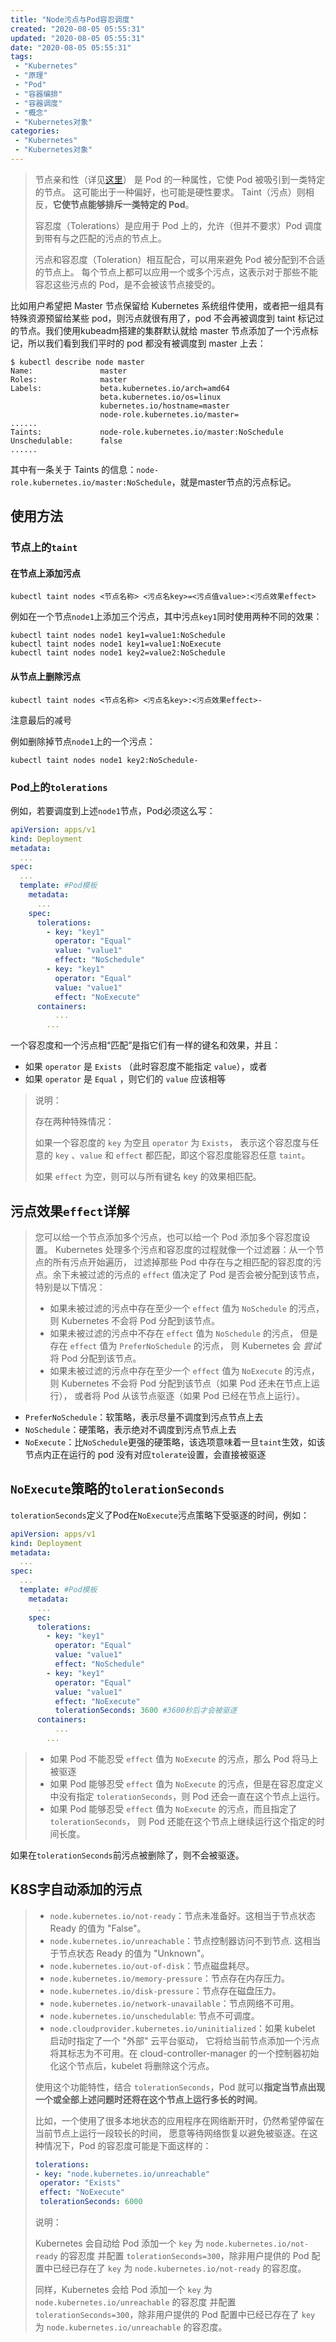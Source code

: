 ```yaml
---
title: "Node污点与Pod容忍调度"
created: "2020-08-05 05:55:31"
updated: "2020-08-05 05:55:31"
date: "2020-08-05 05:55:31"
tags: 
 - "Kubernetes"
 - "原理"
 - "Pod"
 - "容器编排"
 - "容器调度"
 - "概念"
 - "Kubernetes对象"
categories: 
 - "Kubernetes"
 - "Kubernetes对象"
---
```


>节点亲和性（详见[这里](./Pod亲和性调度.md)） 是 Pod 的一种属性，它使 Pod 被吸引到一类特定的节点。 这可能出于一种偏好，也可能是硬性要求。 Taint（污点）则相反，**它使节点能够排斥一类特定的 Pod**。
>
>容忍度（Tolerations）是应用于 Pod 上的，允许（但并不要求）Pod 调度到带有与之匹配的污点的节点上。
>
>污点和容忍度（Toleration）相互配合，可以用来避免 Pod 被分配到不合适的节点上。 每个节点上都可以应用一个或多个污点，这表示对于那些不能容忍这些污点的 Pod，是不会被该节点接受的。

比如用户希望把 Master 节点保留给 Kubernetes 系统组件使用，或者把一组具有特殊资源预留给某些 pod，则污点就很有用了，pod 不会再被调度到 taint 标记过的节点。我们使用kubeadm搭建的集群默认就给 master 节点添加了一个污点标记，所以我们看到我们平时的 pod 都没有被调度到 master 上去：

```shell
$ kubectl describe node master
Name:               master
Roles:              master
Labels:             beta.kubernetes.io/arch=amd64
                    beta.kubernetes.io/os=linux
                    kubernetes.io/hostname=master
                    node-role.kubernetes.io/master=
......
Taints:             node-role.kubernetes.io/master:NoSchedule
Unschedulable:      false
......
```

其中有一条关于 Taints 的信息：`node-role.kubernetes.io/master:NoSchedule`，就是master节点的污点标记。

## 使用方法

### 节点上的`taint`

#### 在节点上添加污点

```shell
kubectl taint nodes <节点名称> <污点名key>=<污点值value>:<污点效果effect>
```

例如在一个节点`node1`上添加三个污点，其中污点`key1`同时使用两种不同的效果：

```shell
kubectl taint nodes node1 key1=value1:NoSchedule
kubectl taint nodes node1 key1=value1:NoExecute
kubectl taint nodes node1 key2=value2:NoSchedule
```

#### 从节点上删除污点

```shell
kubectl taint nodes <节点名称> <污点名key>:<污点效果effect>-
```

注意最后的减号

例如删除掉节点`node1`上的一个污点：

```shell
kubectl taint nodes node1 key2:NoSchedule-
```

### Pod上的`tolerations`

例如，若要调度到上述`node1`节点，Pod必须这么写：

```yml
apiVersion: apps/v1
kind: Deployment
metadata:
  ...
spec:
  ...
  template: #Pod模板
    metadata:
      ...
    spec:
      tolerations:
        - key: "key1"
          operator: "Equal"
          value: "value1"
          effect: "NoSchedule"
        - key: "key1"
          operator: "Equal"
          value: "value1"
          effect: "NoExecute"
      containers:
          ...
        ...
```

一个容忍度和一个污点相“匹配”是指它们有一样的键名和效果，并且：

* 如果 `operator` 是 `Exists` （此时容忍度不能指定 `value`），或者
* 如果 `operator` 是 `Equal` ，则它们的 `value` 应该相等

>说明：
>
>存在两种特殊情况：
>
>如果一个容忍度的 `key` 为空且 `operator` 为 `Exists`， 表示这个容忍度与任意的 `key` 、`value` 和 `effect` 都匹配，即这个容忍度能容忍任意 `taint`。
>
>如果 `effect` 为空，则可以与所有键名 key 的效果相匹配。

## 污点效果`effect`详解

>您可以给一个节点添加多个污点，也可以给一个 Pod 添加多个容忍度设置。 Kubernetes 处理多个污点和容忍度的过程就像一个过滤器：从一个节点的所有污点开始遍历， 过滤掉那些 Pod 中存在与之相匹配的容忍度的污点。余下未被过滤的污点的 `effect` 值决定了 Pod 是否会被分配到该节点，特别是以下情况：
>
>* 如果未被过滤的污点中存在至少一个 `effect` 值为 `NoSchedule` 的污点， 则 Kubernetes 不会将 Pod 分配到该节点。
>* 如果未被过滤的污点中不存在 `effect` 值为 `NoSchedule` 的污点， 但是存在 `effect` 值为 `PreferNoSchedule` 的污点， 则 Kubernetes 会 *尝试* 将 Pod 分配到该节点。
>* 如果未被过滤的污点中存在至少一个 `effect` 值为 `NoExecute` 的污点， 则 Kubernetes 不会将 Pod 分配到该节点（如果 Pod 还未在节点上运行）， 或者将 Pod 从该节点驱逐（如果 Pod 已经在节点上运行）。

* `PreferNoSchedule`：软策略，表示尽量不调度到污点节点上去
* `NoSchedule`：硬策略，表示绝对不调度到污点节点上去
* `NoExecute`：比`NoSchedule`更强的硬策略，该选项意味着一旦`taint`生效，如该节点内正在运行的 pod 没有对应`tolerate`设置，会直接被驱逐

## `NoExecute`策略的`tolerationSeconds`

`tolerationSeconds`定义了Pod在`NoExecute`污点策略下受驱逐的时间，例如：

```yml
apiVersion: apps/v1
kind: Deployment
metadata:
  ...
spec:
  ...
  template: #Pod模板
    metadata:
      ...
    spec:
      tolerations:
        - key: "key1"
          operator: "Equal"
          value: "value1"
          effect: "NoSchedule"
        - key: "key1"
          operator: "Equal"
          value: "value1"
          effect: "NoExecute"
          tolerationSeconds: 3600 #3600秒后才会被驱逐
      containers:
          ...
        ...
```

>* 如果 Pod 不能忍受 `effect` 值为 `NoExecute` 的污点，那么 Pod 将马上被驱逐
>* 如果 Pod 能够忍受 `effect` 值为 `NoExecute` 的污点，但是在容忍度定义中没有指定 `tolerationSeconds`，则 Pod 还会一直在这个节点上运行。
>* 如果 Pod 能够忍受 `effect` 值为 `NoExecute` 的污点，而且指定了 `tolerationSeconds`， 则 Pod 还能在这个节点上继续运行这个指定的时间长度。

如果在`tolerationSeconds`前污点被删除了，则不会被驱逐。

## K8S字自动添加的污点

>* `node.kubernetes.io/not-ready`：节点未准备好。这相当于节点状态 Ready 的值为 "False"。
>* `node.kubernetes.io/unreachable`：节点控制器访问不到节点. 这相当于节点状态 Ready 的值为 "Unknown"。
>* `node.kubernetes.io/out-of-disk`：节点磁盘耗尽。
>* `node.kubernetes.io/memory-pressure`：节点存在内存压力。
>* `node.kubernetes.io/disk-pressure`：节点存在磁盘压力。
>* `node.kubernetes.io/network-unavailable`：节点网络不可用。
>* `node.kubernetes.io/unschedulable`: 节点不可调度。
>* `node.cloudprovider.kubernetes.io/uninitialized`：如果 kubelet 启动时指定了一个 "外部" 云平台驱动， 它将给当前节点添加一个污点将其标志为不可用。在 cloud-controller-manager 的一个控制器初始化这个节点后，kubelet 将删除这个污点。
>
>使用这个功能特性，结合 `tolerationSeconds`，Pod 就可以**指定当节点出现一个或全部上述问题时还将在这个节点上运行多长的时间**。
>
>比如，一个使用了很多本地状态的应用程序在网络断开时，仍然希望停留在当前节点上运行一段较长的时间， 愿意等待网络恢复以避免被驱逐。在这种情况下，Pod 的容忍度可能是下面这样的：
>
>```yml
>tolerations:
>- key: "node.kubernetes.io/unreachable"
>  operator: "Exists"
>  effect: "NoExecute"
>  tolerationSeconds: 6000
>```
>
>说明：
>
>Kubernetes 会自动给 Pod 添加一个 `key` 为 `node.kubernetes.io/not-ready` 的容忍度 并配置 `tolerationSeconds=300`，除非用户提供的 Pod 配置中已经已存在了 `key` 为 `node.kubernetes.io/not-ready` 的容忍度。
>
>同样，Kubernetes 会给 Pod 添加一个 `key` 为 `node.kubernetes.io/unreachable` 的容忍度 并配置 `tolerationSeconds=300`，除非用户提供的 Pod 配置中已经已存在了 `key` 为 `node.kubernetes.io/unreachable` 的容忍度。